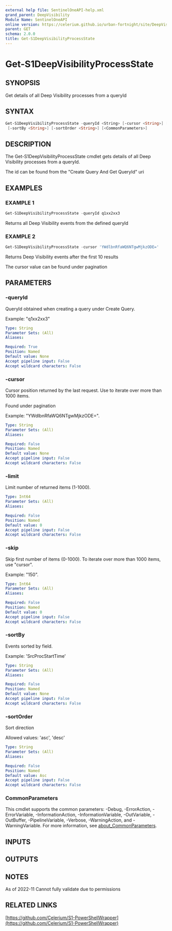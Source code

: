 ```yaml
---
external help file: SentinelOneAPI-help.xml
grand_parent: DeepVisibility
Module Name: SentinelOneAPI
online version: https://celerium.github.io/urban-fortnight/site/DeepVisibility/Get-S1DeepVisibilityProcessState.html
parent: GET
schema: 2.0.0
title: Get-S1DeepVisibilityProcessState
---
```


# Get-S1DeepVisibilityProcessState

## SYNOPSIS
Get details of all Deep Visibility processes from a queryId

## SYNTAX

```powershell
Get-S1DeepVisibilityProcessState -queryId <String> [-cursor <String>] [-limit <Int64>] [-skip <Int64>]
 [-sortBy <String>] [-sortOrder <String>] [<CommonParameters>]
```

## DESCRIPTION
The Get-S1DeepVisibilityProcessState cmdlet gets details of all Deep Visibility processes from a queryId.

The id can be found from the "Create Query And Get QueryId" uri

## EXAMPLES

### EXAMPLE 1
```powershell
Get-S1DeepVisibilityProcessState -queryId q1xx2xx3
```

Returns all Deep Visibility events from the defined queryId

### EXAMPLE 2
```powershell
Get-S1DeepVisibilityProcessState -cursor 'YWdlbnRfaWQ6NTgwMjkzODE='
```

Returns Deep Visibility events after the first 10 results

The cursor value can be found under pagination

## PARAMETERS

### -queryId
QueryId obtained when creating a query under Create Query.

Example: "q1xx2xx3"

```yaml
Type: String
Parameter Sets: (All)
Aliases:

Required: True
Position: Named
Default value: None
Accept pipeline input: False
Accept wildcard characters: False
```

### -cursor
Cursor position returned by the last request.
Use to iterate over more than 1000 items.

Found under pagination

Example: "YWdlbnRfaWQ6NTgwMjkzODE=".

```yaml
Type: String
Parameter Sets: (All)
Aliases:

Required: False
Position: Named
Default value: None
Accept pipeline input: False
Accept wildcard characters: False
```

### -limit
Limit number of returned items (1-1000).

```yaml
Type: Int64
Parameter Sets: (All)
Aliases:

Required: False
Position: Named
Default value: 0
Accept pipeline input: False
Accept wildcard characters: False
```

### -skip
Skip first number of items (0-1000).
To iterate over more than 1000 items, use "cursor".

Example: "150".

```yaml
Type: Int64
Parameter Sets: (All)
Aliases:

Required: False
Position: Named
Default value: 0
Accept pipeline input: False
Accept wildcard characters: False
```

### -sortBy
Events sorted by field.

Example:
'SrcProcStartTime'

```yaml
Type: String
Parameter Sets: (All)
Aliases:

Required: False
Position: Named
Default value: None
Accept pipeline input: False
Accept wildcard characters: False
```

### -sortOrder
Sort direction

Allowed values:
'asc', 'desc'

```yaml
Type: String
Parameter Sets: (All)
Aliases:

Required: False
Position: Named
Default value: Asc
Accept pipeline input: False
Accept wildcard characters: False
```

### CommonParameters
This cmdlet supports the common parameters: -Debug, -ErrorAction, -ErrorVariable, -InformationAction, -InformationVariable, -OutVariable, -OutBuffer, -PipelineVariable, -Verbose, -WarningAction, and -WarningVariable. For more information, see [about_CommonParameters](http://go.microsoft.com/fwlink/?LinkID=113216).

## INPUTS

## OUTPUTS

## NOTES
As of 2022-11
    Cannot fully validate due to permissions

## RELATED LINKS

[https://github.com/Celerium/S1-PowerShellWrapper](https://github.com/Celerium/S1-PowerShellWrapper)

